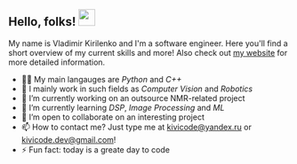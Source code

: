 ## Hello, folks! <img src="https://raw.githubusercontent.com/MartinHeinz/MartinHeinz/master/wave.gif" width="30px">


My name is Vladimir Kirilenko and I'm a software engineer. Here you'll find a short overview of my current skills and more! Also check out [my website](https://kivicode.dev) for more detailed information.

- 👨‍💻 My main langauges are *Python* and *C++*
- 👾 I mainly work in such fields as *Computer Vision* and *Robotics*
- 🔭 I’m currently working on an outsource NMR-related project
- 🌱 I’m currently learning *DSP*, *Image Processing* and *ML*
- 🤝 I’m open to collaborate on an interesting project
- 📫 How to contact me? Just type me at kivicode@yandex.ru or kivicode.dev@gmail.com!
- ⚡ Fun fact: today is a greate day to code
